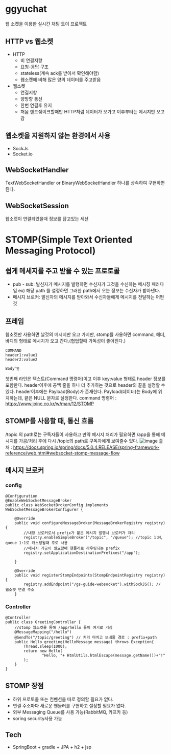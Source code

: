 # ggyuchat
웹 소켓을 이용한 실시간 채팅 토이 프로젝트


## HTTP vs 웹소켓
 - HTTP
   - 비 연결지향
   - 요청-응답 구조
   - stateless(계속 ack를 받아서 확인해야함)
   - 웹소켓에 비해 많은 양의 데이터를 주고받음
 - 웹소켓
   - 연결지향
   - 양방향 통신
   - 한번 연결후 유지
   - 처음 핸드쉐이크할때만 HTTP처럼 데이터가 오가고 이후부터는 메시지만 오고 감
   
## 웹소켓을 지원하지 않는 환경에서 사용
 - SockJs
 - Socket.io
   
## WebSocketHandler
  TextWebSocketHandler or BinaryWebSocketHandler 하나를 상속하여 구현하면 된다.
  
## WebSocketSession
 웹소켓이 연결되었을때 정보를 담고있는 세션
 
# STOMP(Simple Text Oriented Messaging Protocol)
## 쉽게 메세지를 주고 받을 수 있는 프로토콜
  - pub - sub: 발신자가 메시지를 발행하면 수신자가 그것을 수신하는 메시징 패러다임 ex) 해당 path 를 설정하면 그러한 path에서 오는 정보는 수신자가 받아낸다.
  - 메시지 브로커: 발신자의 메시지를 받아와서 수신자들에게 메시지를 전달하는 어떤 것
## 프레임
웹소켓만 사용하면 날것의 메시지만 오고 가지만, stomp를 사용하면 command, 헤더, 바디의 형태로 메시지가 오고 간다.(협업할때 가독성이 좋아진다.)
```
COMMAND 
header1:value1 
header2:value2 

Body^@
```
첫번째 라인은 텍스트(Command 명령어)이고 이후 key:value 형태로 header 정보를 포함한다.
header이후에 공백 줄을 하나 더 추가하는 것으로 header의 끝을 설정할 수 있다.
header이후에는 Payload(Body)가 존재한다. Payload(데이터)는 Body에 위치하는데, 끝은 NULL 문자로 설정한다.
command 명령어 : https://www.joinc.co.kr/w/man/12/STOMP


## STOMP를 사용할 때, 통신 흐름
/topic 의 path로는 구독자들이 사용하고 만약 메시지 처리가 필요하면 /app을 통해 메시지를 가공/처리 후에 다시 /topic의 path로 구독자에게 보여줄수 있다.
![image](https://user-images.githubusercontent.com/60054318/141477953-97a3ccba-78bf-42e9-b077-3474442a6c79.png)
출처 : https://docs.spring.io/spring/docs/5.0.4.RELEASE/spring-framework-reference/web.html#websocket-stomp-message-flow


## 메시지 브로커
### config
```
@Configuration
@EnableWebSocketMessageBroker
public class WebSocketBrokerConfig implements WebSocketMessageBrokerConfigurer {

    @Override
    public void configureMessageBroker(MessageBrokerRegistry registry) {
        //내장 브로커로서 prefix가 붙은 메시지 발행시 브로커가 처리
        registry.enableSimpleBroker("/topic", "/queue"); //topic 1:M, queue 1:1로 캐스팅될때 주로 사용
        //메시지 가공이 필요할때 핸들러로 라우팅되는 prefix
        registry.setApplicationDestinationPrefixes("/app");

    }

    @Override
    public void registerStompEndpoints(StompEndpointRegistry registry) {
        registry.addEndpoint("/gs-guide-websocket").withSockJS(); // 웹소켓 연결 주소
    }
```
### Controller
```
@Controller
public class GreetingController {
    //stomp 웹소켓을 통해 /app/hello 들이 여기로 거침
    @MessageMapping("/hello")
    @SendTo("/topic/greeting") // 처리 마치고 보내줄 경로 : prefix+path
    public Hello greeting(HelloMessage message) throws Exception{
        Thread.sleep(1000);
        return new Hello(
                "Hello, "+ HtmlUtils.htmlEscape(message.getName())+"!"
        );
    }
}
```

## STOMP 장점
 - 하위 프로토콜 또는 컨벤션을 따로 정의할 필요가 없다.
 - 연결 주소마다 새로운 핸들러를 구현하고 설정할 필요가 없다.
 - 외부 Messaging Queue를 사용 가능(RabbitMQ, 카프카 등)
 - soring security사용 가능

## Tech
- SpringBoot + gradle + JPA + h2 + jsp
